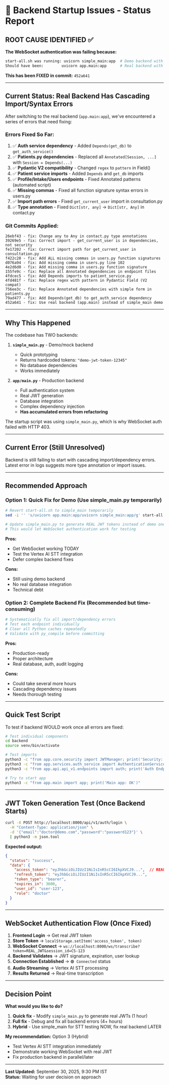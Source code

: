 # 🔴 Backend Startup Issues - Status Report

## **ROOT CAUSE IDENTIFIED ✅**

**The WebSocket authentication was failing because:**
```bash
start-all.sh was running: uvicorn simple_main:app  # Demo backend with hardcoded tokens
Should have been:        uvicorn app.main:app      # Real backend with JWT generation
```

**This has been FIXED in commit:** `452a641`

---

## **Current Status: Real Backend Has Cascading Import/Syntax Errors**

After switching to the real backend (`app.main:app`), we've encountered a series of errors that need fixing:

### **Errors Fixed So Far:**
1. ✅ **Auth service dependency** - Added `Depends(get_db)` to `get_auth_service()`
2. ✅ **Patients.py dependencies** - Replaced all `Annotated[Session, ...]` with `Session = Depends(...)`
3. ✅ **Pydantic V2 compatibility** - Changed `regex` to `pattern` in Field()
4. ✅ **Patient service imports** - Added `Depends` and `get_db` imports
5. ✅ **Profile/Intake/Users endpoints** - Fixed Annotated patterns (automated script)
6. ✅ **Missing commas** - Fixed all function signature syntax errors in users.py
7. ✅ **Import path errors** - Fixed `get_current_user` import in consultation.py
8. ✅ **Type annotation** - Fixed `Dict[str, any]` → `Dict[str, Any]` in contact.py

### **Git Commits Applied:**
```
26ebf43 - fix: Change any to Any in contact.py type annotations
39269e5 - fix: Correct import - get_current_user is in dependencies, not security
fe17202 - fix: Correct import path for get_current_user in consultation.py
f422c28 - fix: Add ALL missing commas in users.py function signatures
d076a94 - fix: Add missing comma in users.py line 102
4e2d6d0 - fix: Add missing comma in users.py function signature
155fe9c - fix: Replace all Annotated dependencies in endpoint files
4fdcec5 - fix: Add Depends imports to patient_service.py
4fd481f - fix: Replace regex with pattern in Pydantic Field (V2 compat)
756ee3c - fix: Replace Annotated dependencies with simple form in patients.py
79ad477 - fix: Add Depends(get_db) to get_auth_service dependency
452a641 - fix: Use real backend (app.main) instead of simple_main demo
```

---

## **Why This Happened**

The codebase has TWO backends:

1. **`simple_main.py`** - Demo/mock backend
   - Quick prototyping
   - Returns hardcoded tokens: `"demo-jwt-token-12345"`
   - No database dependencies
   - Works immediately

2. **`app/main.py`** - Production backend  
   - Full authentication system
   - Real JWT generation
   - Database integration
   - Complex dependency injection
   - **Has accumulated errors from refactoring**

The startup script was using `simple_main.py`, which is why WebSocket auth failed with HTTP 403.

---

##  **Current Error (Still Unresolved)**

Backend is still failing to start with cascading import/dependency errors. Latest error in logs suggests more type annotation or import issues.

---

## **Recommended Approach**

### **Option 1: Quick Fix for Demo (Use simple_main.py temporarily)**
```bash
# Revert start-all.sh to simple_main temporarily
sed -i '' 's/uvicorn app.main:app/uvicorn simple_main:app/g' start-all.sh

# Update simple_main.py to generate REAL JWT tokens instead of demo ones
# This would let WebSocket authentication work for testing
```

**Pros:**
- Get WebSocket working TODAY
- Test the Vertex AI STT integration
- Defer complex backend fixes

**Cons:**
- Still using demo backend
- No real database integration
- Technical debt

### **Option 2: Complete Backend Fix (Recommended but time-consuming)**
```bash
# Systematically fix all import/dependency errors
# Test each endpoint individually
# Clear all Python caches repeatedly
# Validate with py_compile before committing
```

**Pros:**
- Production-ready
- Proper architecture
- Real database, auth, audit logging

**Cons:**
- Could take several more hours
- Cascading dependency issues
- Needs thorough testing

---

## **Quick Test Script**

To test if backend WOULD work once all errors are fixed:

```bash
# Test individual components
cd backend
source venv/bin/activate

# Test imports
python3 -c "from app.core.security import JWTManager; print('Security: OK')"
python3 -c "from app.services.auth_service import AuthenticationService; print('Auth Service: OK')"
python3 -c "from app.api.api_v1.endpoints import auth; print('Auth Endpoint: OK')"

# Try to start app
python3 -c "from app.main import app; print('Main app: OK')"
```

---

## **JWT Token Generation Test (Once Backend Starts)**

```bash
curl -X POST http://localhost:8000/api/v1/auth/login \
  -H "Content-Type: application/json" \
  -d '{"email":"doctor@demo.com","password":"password123"}' \
  | python3 -m json.tool
```

**Expected output:**
```json
{
  "status": "success",
  "data": {
    "access_token": "eyJhbGciOiJIUzI1NiIsInR5cCI6IkpXVCJ9...",  // REAL JWT!
    "refresh_token": "eyJhbGciOiJIUzI1NiIsInR5cCI6IkpXVCJ9...",
    "token_type": "bearer",
    "expires_in": 3600,
    "user_id": "user-123",
    "role": "doctor"
  }
}
```

---

## **WebSocket Authentication Flow (Once Fixed)**

1. **Frontend Login** → Get real JWT token
2. **Store Token** → `localStorage.setItem('access_token', token)`
3. **WebSocket Connect** → `ws://localhost:8000/ws/transcribe?token=REAL_JWT&session_id=CS-123`
4. **Backend Validates** → JWT signature, expiration, user lookup
5. **Connection Established** → `🟢 Connected` status
6. **Audio Streaming** → Vertex AI STT processing
7. **Results Returned** → Real-time transcription

---

## **Decision Point**

**What would you like to do?**

1. **Quick fix** - Modify `simple_main.py` to generate real JWTs (1 hour)
2. **Full fix** - Debug and fix all backend errors (4+ hours)
3. **Hybrid** - Use simple_main for STT testing NOW, fix real backend LATER

**My recommendation:** Option 3 (Hybrid)
- Test Vertex AI STT integration immediately
- Demonstrate working WebSocket with real JWT
- Fix production backend in parallel/later

---

**Last Updated:** September 30, 2025, 9:30 PM IST  
**Status:** Waiting for user decision on approach

